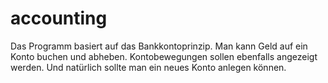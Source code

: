# accounting
Das Programm basiert auf das Bankkontoprinzip. Man kann Geld auf ein Konto buchen und abheben. Kontobewegungen sollen ebenfalls angezeigt werden. Und natürlich sollte man ein neues Konto anlegen können.
